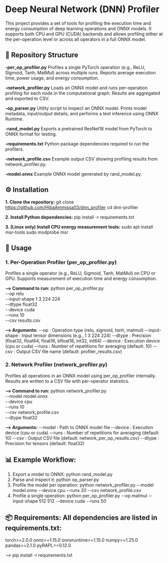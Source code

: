 # Deep Neural Network (DNN) Profiler

This project provides a set of tools for profiling the execution time and energy consumption of deep learning operations and ONNX models.
It supports both CPU and GPU (CUDA) backends and allows profiling either at the per-operation level or across all operators in a full ONNX model.

## 📂 Repository Structure

**-per_op_profiler.py**
Profiles a single PyTorch operation (e.g., ReLU, Sigmoid, Tanh, MatMul) across multiple runs.
Reports average execution time, power usage, and energy consumption.

**-network_profiler.py**
Loads an ONNX model and runs per-operation profiling for each node in the computational graph.
Results are aggregated and exported to CSV.

**-op_parser.py**
Utility script to inspect an ONNX model. Prints model metadata, input/output details, and performs a test inference using ONNX Runtime.

**-rand_model.py**
Exports a pretrained ResNet18 model from PyTorch to ONNX format for testing.

**-requirements.txt**
Python package dependencies required to run the profilers.

**-network_profile.csv**
Example output CSV showing profiling results from network_profiler.py.

**-model.onnx**
Example ONNX model generated by rand_model.py.

## ⚙️ Installation

**1. Clone the repository:** git clone https://github.com/HibaAmmissa03/dnn_profiler
cd dnn-profiler

**2. Install Python dependencies:**
pip install -r requirements.txt

**3. (Linux only) Install CPU energy measurement tools:**
sudo apt install msr-tools
sudo modprobe msr

## 🚀 Usage

### 1. Per-Operation Profiler (per_op_profiler.py)
   
Profiles a single operator (e.g., ReLU, Sigmoid, Tanh, MatMul) on CPU or GPU.
Supports measurement of execution time and energy consumption.

**--> Command to run:**
python per_op_profiler.py \
  --op relu \
  --input-shape 1 3 224 224 \
  --dtype float32 \
  --device cuda \
  --runs 10 \
  --csv results.csv

**--> Arguments:**
--op : Operation type (relu, sigmoid, tanh, matmul)
--input-shape : Input tensor dimensions (e.g., 1 3 224 224)
--dtype : Precision (float32, float64, float16, bfloat16, int32, int64)
--device : Execution device (cpu or cuda)
--runs : Number of repetitions for averaging (default: 10)
--csv : Output CSV file name (default: profiler_results.csv)

### 2. Network Profiler (network_profiler.py)

Profiles all operations in an ONNX model using per_op_profiler internally.
Results are written to a CSV file with per-operator statistics.

**--> Command to run:**
python network_profiler.py \
  --model model.onnx \
  --device cpu \
  --runs 10 \
  --csv network_profile.csv \
  --dtype float32

**--> Arguments:**
--model : Path to ONNX model file
--device : Execution device (cpu or cuda)
--runs : Number of repetitions for averaging (default: 10)
--csv : Output CSV file (default: network_per_op_results.csv)
--dtype : Precision for tensors (default: float32)

## 📊 Example Workflow:

1. Export a model to ONNX: python rand_model.py
2. Parse and inspect it: python op_parser.py
3. Profile the model per operation: python network_profiler.py --model model.onnx --device cpu --runs 20 --csv network_profile.csv
4. Profile a single operation: python per_op_profiler.py --op matmul --input-shape 512 512 --device cuda --runs 50


## 📦 Requirements: All dependencies are listed in requirements.txt:

torch>=2.0.0
onnx>=1.15.0
onnxruntime>=1.15.0
numpy>=1.25.0
pandas>=2.1.0
pyRAPL>=0.12.0

--> pip install -r requirements.txt
   
